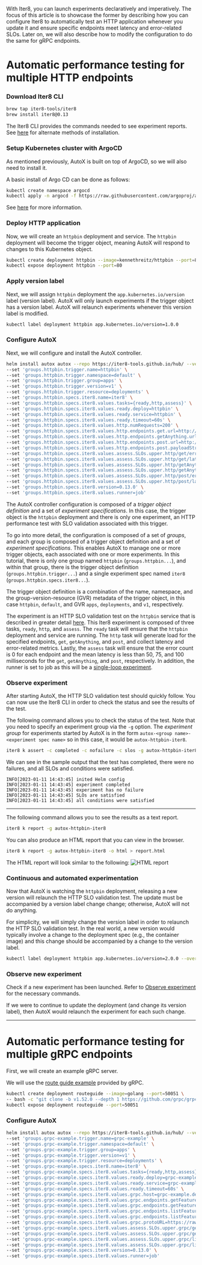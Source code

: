 With Iter8, you can launch experiments declaratively and imperatively. The focus of this article is to showcase the former by describing how you can configure Iter8 to automatically test an HTTP application whenever you update it and ensure specific endpoints meet latency and error-related SLOs. Later on, we will also describe how to modify the configuration to do the same for gRPC endpoints.

# Automatic performance testing for multiple HTTP endpoints

### Download Iter8 CLI

```bash
brew tap iter8-tools/iter8
brew install iter8@0.13
```

The Iter8 CLI provides the commands needed to see experiment reports. See [here](https://iter8.tools/0.11/getting-started/install/) for alternate methods of installation.

### Setup Kubernetes cluster with ArgoCD

As mentioned previously, AutoX is built on top of ArgoCD, so we will also need to install it.

A basic install of Argo CD can be done as follows:

```bash
kubectl create namespace argocd
kubectl apply -n argocd -f https://raw.githubusercontent.com/argoproj/argo-cd/stable/manifests/install.yaml
```

See [here](https://argo-cd.readthedocs.io/en/stable/getting_started/#1-install-argo-cd) for more information.

### Deploy HTTP application

Now, we will create an `httpbin` deployment and service. The `httpbin` deployment will become the trigger object, meaning AutoX will respond to changes to this Kubernetes object.

```bash
kubectl create deployment httpbin --image=kennethreitz/httpbin --port=80
kubectl expose deployment httpbin --port=80
```

### Apply version label

Next, we will assign `httpbin` deployment the `app.kubernetes.io/version` label (version label). AutoX will only launch experiments if the trigger object has a version label. AutoX will relaunch experiments whenever this version label is modified.

```bash
kubectl label deployment httpbin app.kubernetes.io/version=1.0.0
```

### Configure AutoX

Next, we will configure and install the AutoX controller.

```bash
helm install autox autox --repo https://iter8-tools.github.io/hub/ --version 0.1.6 \
--set 'groups.httpbin.trigger.name=httpbin' \
--set 'groups.httpbin.trigger.namespace=default' \
--set 'groups.httpbin.trigger.group=apps' \
--set 'groups.httpbin.trigger.version=v1' \
--set 'groups.httpbin.trigger.resource=deployments' \
--set 'groups.httpbin.specs.iter8.name=iter8' \
--set 'groups.httpbin.specs.iter8.values.tasks={ready,http,assess}' \
--set 'groups.httpbin.specs.iter8.values.ready.deploy=httpbin' \
--set 'groups.httpbin.specs.iter8.values.ready.service=httpbin' \
--set 'groups.httpbin.specs.iter8.values.ready.timeout=60s' \
--set 'groups.httpbin.specs.iter8.values.http.numRequests=200' \
--set 'groups.httpbin.specs.iter8.values.http.endpoints.get.url=http://httpbin.default/get' \
--set 'groups.httpbin.specs.iter8.values.http.endpoints.getAnything.url=http://httpbin.default/anything' \
--set 'groups.httpbin.specs.iter8.values.http.endpoints.post.url=http://httpbin.default/post' \
--set 'groups.httpbin.specs.iter8.values.http.endpoints.post.payloadStr=hello' \
--set 'groups.httpbin.specs.iter8.values.assess.SLOs.upper.http/get/error-count=0' \
--set 'groups.httpbin.specs.iter8.values.assess.SLOs.upper.http/get/latency-mean=50' \
--set 'groups.httpbin.specs.iter8.values.assess.SLOs.upper.http/getAnything/error-count=0' \
--set 'groups.httpbin.specs.iter8.values.assess.SLOs.upper.http/getAnything/latency-mean=75' \
--set 'groups.httpbin.specs.iter8.values.assess.SLOs.upper.http/post/error-count=0' \
--set 'groups.httpbin.specs.iter8.values.assess.SLOs.upper.http/post/latency-mean=100' \
--set 'groups.httpbin.specs.iter8.version=0.13.0' \
--set 'groups.httpbin.specs.iter8.values.runner=job'
```

The AutoX controller configuration is composed of a *trigger object definition* and a set of *experiment specifications*. In this case, the trigger object is the `httpbin` deployment and there is only one experiment, an HTTP performance test with SLO validation associated with this trigger.

To go into more detail, the configuration is composed of a set of *groups*, and each group is composed of a trigger object definition and a set of *experiment specifications*. This enables AutoX to manage one or more trigger objects, each associated with one or more experiments. In this tutorial, there is only one group named `httpbin` (`groups.httpbin...`), and within that group, there is the trigger object definition (`groups.httpbin.trigger...`) and a single experiment spec named `iter8` (`groups.httpbin.specs.iter8...`). 

The trigger object definition is a combination of the name, namespace, and the group-version-resource (GVR) metadata of the trigger object, in this case `httpbin`, `default`, and GVR `apps`, `deployments`, and `v1`, respectively. 

The experiment is an HTTP SLO validation test on the `httpbin` service that is described in greater detail [here](https://iter8.tools/0.13/getting-started/your-first-experiment/). This Iter8 experiment is composed of three tasks, `ready`, `http`, and `assess`. The `ready` task will ensure that the `httpbin` deployment and service are running. The `http` task will generate load for the specified endpoints, `get`, `getAnything`, and `post`, and collect latency and error-related metrics. Lastly, the `assess` task will ensure that the error count is 0 for each endpoint and the mean latency is less than 50, 75, and 100 milliseconds for the `get`, `getAnything`, and `post`, respectively. In addition, the runner is set to job as this will be a [single-loop experiment](https://iter8.tools/0.11/getting-started/concepts/#iter8-experiment).

### Observe experiment

After starting AutoX, the HTTP SLO validation test should quickly follow. You can now use the Iter8 CLI in order to check the status and see the results of the test. 

The following command allows you to check the status of the test. Note that you need to specify an experiment group via the `-g` option. The *experiment group* for experiments started by AutoX is in the form `autox-<group name>-<experiment spec name>` so in this case, it would be `autox-httpbin-iter8`.

```bash
iter8 k assert -c completed -c nofailure -c slos -g autox-httpbin-iter8
```

We can see in the sample output that the test has completed, there were no failures, and all SLOs and conditions were satisfied.
```
INFO[2023-01-11 14:43:45] inited Helm config          
INFO[2023-01-11 14:43:45] experiment completed
INFO[2023-01-11 14:43:45] experiment has no failure                    
INFO[2023-01-11 14:43:45] SLOs are satisfied                           
INFO[2023-01-11 14:43:45] all conditions were satisfied  
```

***

The following command allows you to see the results as a text report.

```bash
iter8 k report -g autox-httpbin-iter8
```

You can also produce an HTML report that you can view in the browser.

```bash
iter8 k report -g autox-httpbin-iter8 -o html > report.html
```

The HTML report will look similar to the following:
![HTML report](images/htmlreport.png)

### Continuous and automated experimentation

Now that AutoX is watching the `httpbin` deployment, releasing a new version will relaunch the HTTP SLO validation test. The update must be accompanied by a version label change change; otherwise, AutoX will not do anything.

For simplicity, we will simply change the version label in order to relaunch the HTTP SLO validation test. In the real world, a new version would typically involve a change to the deployment spec (e.g., the container image) and this change should be accompanied by a change to the version label.

```bash
kubectl label deployment httpbin app.kubernetes.io/version=2.0.0 --overwrite
```

### Observe new experiment

Check if a new experiment has been launched. Refer to [Observe experiment](#observe-experiment) for the necessary commands.

If we were to continue to update the deployment (and change its version label), then AutoX would relaunch the experiment for each such change.

***

# Automatic performance testing for multiple gRPC endpoints

First, we will create an example gRPC server. 

We will use the [route guide example](https://github.com/grpc/grpc-go/tree/master/examples/route_guide) provided by gRPC.

```bash
kubectl create deployment routeguide --image=golang --port=50051 \
-- bash -c "git clone -b v1.52.0 --depth 1 https://github.com/grpc/grpc-go; cd grpc-go/examples/route_guide; go run server/server.go"
kubectl expose deployment routeguide --port=50051
```

### Configure AutoX

```bash
helm install autox autox --repo https://iter8-tools.github.io/hub/ --version 0.1.6 \
--set 'groups.grpc-example.trigger.name=grpc-example' \
--set 'groups.grpc-example.trigger.namespace=default' \
--set 'groups.grpc-example.trigger.group=apps' \
--set 'groups.grpc-example.trigger.version=v1' \
--set 'groups.grpc-example.trigger.resource=deployments' \
--set 'groups.grpc-example.specs.iter8.name=iter8' \
--set 'groups.grpc-example.specs.iter8.values.tasks={ready,http,assess}' \
--set 'groups.grpc-example.specs.iter8.values.ready.deploy=grpc-example' \
--set 'groups.grpc-example.specs.iter8.values.ready.service=grpc-example' \
--set 'groups.grpc-example.specs.iter8.values.ready.timeout=60s' \
--set 'groups.grpc-example.specs.iter8.values.grpc.host=grpc-example.default:81' \
--set 'groups.grpc-example.specs.iter8.values.grpc.endpoints.getFeature.call=routeguide.RouteGuide.GetFeature' \
--set 'groups.grpc-example.specs.iter8.values.grpc.endpoints.getFeature.dataURL=...' \
--set 'groups.grpc-example.specs.iter8.values.grpc.endpoints.listFeatures.call=routeguide.RouteGuide.ListFeatures' \
--set 'groups.grpc-example.specs.iter8.values.grpc.endpoints.listFeatures.dataURL=...' \
--set 'groups.grpc-example.specs.iter8.values.grpc.protoURL=https://raw.githubusercontent.com/grpc/grpc-go/master/examples/route_guide/routeguide/route_guide.proto' \
--set 'groups.grpc-example.specs.iter8.values.assess.SLOs.upper.grpc/getFeature/error-rate=0' \
--set 'groups.grpc-example.specs.iter8.values.assess.SLOs.upper.grpc/getFeature/latency-mean=100' \
--set 'groups.grpc-example.specs.iter8.values.assess.SLOs.upper.grpc/listFeatures/error-rate=0' \
--set 'groups.grpc-example.specs.iter8.values.assess.SLOs.upper.grpc/listFeatures/latency-mean=100' \
--set 'groups.grpc-example.specs.iter8.version=0.13.0' \
--set 'groups.grpc-example.specs.iter8.values.runner=job'
```

<!-- ### Additional methods of configuration

The `http` task has additional [parameters](https://iter8.tools/0.13/user-guide/tasks/http/#parameters) that the user can set.

For example, the `qps` (queries-per-second) has a default value of `8`. There are multiple ways of utilizing this parameter in the context of multiple endpoints.

In the following example, the default value is used.

```bash
--set 'groups.httpbin.specs.iter8.values.http.endpoints.getit.url=http://httpbin.default/get' \
--set 'groups.httpbin.specs.iter8.values.http.endpoints.post.url=http://httpbin.default/post' \
--set 'groups.httpbin.specs.iter8.values.http.endpoints.post.payloadStr=hello' \
```

The following example, the default value is overridden to `10`. Both endpoints will be queried at 10 queries-per-second.

```bash
--set 'groups.httpbin.specs.iter8.values.http.qps=10' \
--set 'groups.httpbin.specs.iter8.values.http.endpoints.getit.url=http://httpbin.default/get' \
--set 'groups.httpbin.specs.iter8.values.http.endpoints.post.url=http://httpbin.default/post' \
--set 'groups.httpbin.specs.iter8.values.http.endpoints.post.payloadStr=hello' \
```

The following example, the default value is overridden to `10`, but one of `getit` endpoint has overridden that value to `15`. `getit` will be queried at 15 queries-per-second whereas `post` will be queried at 15 queries-per-second whereas .

```bash
--set 'groups.httpbin.specs.iter8.values.http.qps=10' \
--set 'groups.httpbin.specs.iter8.values.http.endpoints.getit.url=http://httpbin.default/get' \
--set 'groups.httpbin.specs.iter8.values.http.endpoints.getit.qps=15' \
--set 'groups.httpbin.specs.iter8.values.http.endpoints.post.url=http://httpbin.default/post' \
--set 'groups.httpbin.specs.iter8.values.http.endpoints.post.payloadStr=hello' \
``` -->
